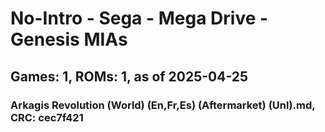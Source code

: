 # No-Intro - Sega - Mega Drive - Genesis MIAs
## Games: 1, ROMs: 1, as of 2025-04-25

### Arkagis Revolution (World) (En,Fr,Es) (Aftermarket) (Unl).md, CRC: cec7f421
